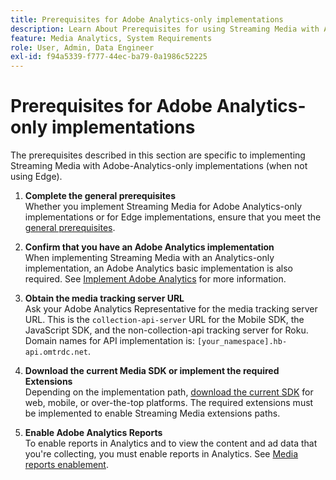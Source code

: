 ```yaml
---
title: Prerequisites for Adobe Analytics-only implementations
description: Learn About Prerequisites for using Streaming Media with Adobe Analytics-only implementations
feature: Media Analytics, System Requirements
role: User, Admin, Data Engineer
exl-id: f94a5339-f777-44ec-ba79-0a1986c52225
---
```

# Prerequisites for Adobe Analytics-only implementations

The prerequisites described in this section are specific to implementing Streaming Media with Adobe-Analytics-only implementations (when not using Edge).

1. **Complete the general prerequisites**<br>
Whether you implement Streaming Media for Adobe Analytics-only implementations or for Edge implementations, ensure that you meet the [general prerequisites](/help/getting-started/prereqs.md).

1. **Confirm that you have an Adobe Analytics implementation**<br>
When implementing Streaming Media with an Analytics-only implementation, an Adobe Analytics basic implementation is also required. See [Implement Adobe Analytics](https://experienceleague.adobe.com/docs/analytics/implementation/home.html) for more information.

1. **Obtain the media tracking server URL**<br>
Ask your Adobe Analytics Representative for the media tracking server URL. This is the `collection-api-server` URL for the Mobile SDK, the JavaScript SDK, and the non-collection-api tracking server for Roku. Domain names for API implementation is: `[your_namespace].hb-api.omtrdc.net`.

1. **Download the current Media SDK or implement the required Extensions**<br>
Depending on the implementation path, [download the current SDK](/help/getting-started/download-sdks.md) for web, mobile, or over-the-top platforms. The required extensions must be implemented to enable Streaming Media extensions paths.

1. **Enable Adobe Analytics Reports**<br>
To enable reports in Analytics and to view the content and ad data that you're collecting, you must enable reports in Analytics. See [Media reports enablement](/help/reporting/media-reports-enable.md).
